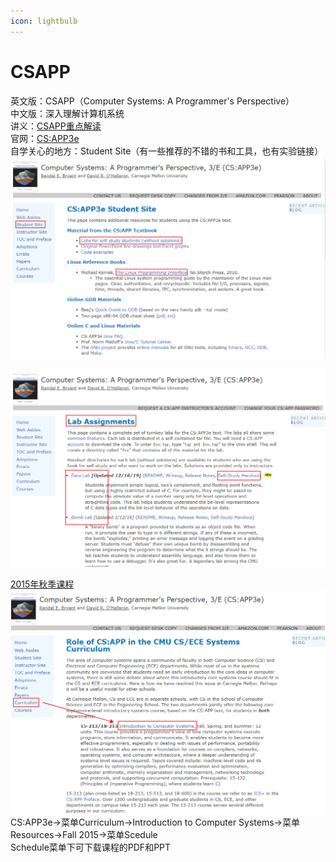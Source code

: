 ```yaml
---
icon: lightbulb
---
```

# CSAPP
英文版：CSAPP（Computer Systems: A Programmer's Perspective） <br/>
中文版：深入理解计算机系统 <br/>
讲义：[CSAPP重点解读](https://fengmuzi2003.gitbook.io/csapp3e/) <br/>
官网：[CS:APP3e](http://csapp.cs.cmu.edu/) <br/>
自学关心的地方：Student Site（有一些推荐的不错的书和工具，也有实验链接） <br/>
![image.png](images/CSAPP-1.png) <br/>

![image.png](images/CSAPP-2.png) <br/>


[2015年秋季课程](https://www.cs.cmu.edu/afs/cs/academic/class/15213-f15/www/index.html) <br/>
![image.png](images/CSAPP-3.png) <br/>
CS:APP3e->菜单Curriculum->Introduction to Computer Systems->菜单Resources->Fall 2015->菜单Scedule <br/>
Schedule菜单下可下载课程的PDF和PPT <br/>

